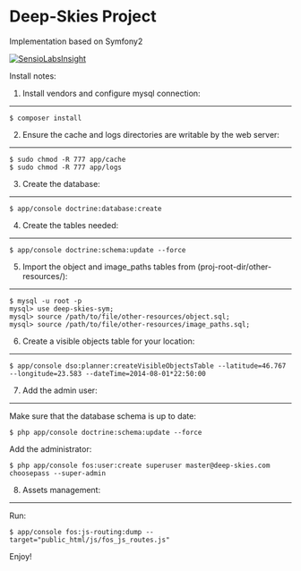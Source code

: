 Deep-Skies Project
========================

Implementation based on Symfony2

[![SensioLabsInsight](https://insight.sensiolabs.com/projects/e8d23d1d-a68e-4b12-aa25-717b4ab713cb/small.png)](https://insight.sensiolabs.com/projects/e8d23d1d-a68e-4b12-aa25-717b4ab713cb)

Install notes:

1) Install vendors and configure mysql connection:
------------------------

    $ composer install

2) Ensure the cache and logs directories are writable by the web server:
------------------------

    $ sudo chmod -R 777 app/cache
    $ sudo chmod -R 777 app/logs

3) Create the database:
------------------------

    $ app/console doctrine:database:create

4) Create the tables needed:
------------------------

    $ app/console doctrine:schema:update --force

5) Import the object and image_paths tables from (proj-root-dir/other-resources/):
------------------------

    $ mysql -u root -p
    mysql> use deep-skies-sym;
    mysql> source /path/to/file/other-resources/object.sql;
    mysql> source /path/to/file/other-resources/image_paths.sql;

6) Create a visible objects table for your location:
------------------------
    $ app/console dso:planner:createVisibleObjectsTable --latitude=46.767 --longitude=23.583 --dateTime=2014-08-01*22:50:00

7) Add the admin user:
------------------------

Make sure that the database schema is up to date:

    $ php app/console doctrine:schema:update --force

Add the administrator:

    $ php app/console fos:user:create superuser master@deep-skies.com choosepass --super-admin
    

8) Assets management:
---------------------
Run:

    $ app/console fos:js-routing:dump --target="public_html/js/fos_js_routes.js"

Enjoy!
